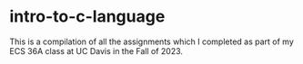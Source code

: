 # intro-to-c-language
This is a compilation of all the assignments which I completed as part of my ECS 36A class at UC Davis in the Fall of 2023.
